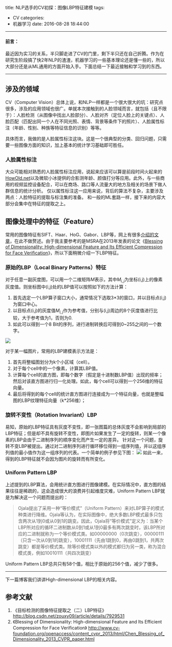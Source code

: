 title: NLP选手的CV初探：图像LBP特征建模
tags:
  - CV
categories:
  - 机器学习
date: 2016-08-28 18:44:00
---

#### 前言：
最近因为实习的关系，半只脚走进了CV的门里，剩下半只还在自己折腾。作为在研究生阶段搞了快2年NLP的渣渣，机器学习的一些基本理论还是懂一些的，所以大部分还是从ML通用的方面开始入手。下面总结一下最近接触和学习到的东西。
<!--more-->

---

## 涉及的领域
CV（Computer Vision）总体上说，和NLP一样都是一个很大很大的坑：研究点很多，涉及的应用领域也很广。单就本次接触到的人脸领域而言，就包括（且不限于）：人脸检测（从图像中找出人脸部分）、人脸对齐（定位人脸上的关键点）、人脸匹配（匹配出同一个人在不同光照、表情、背景等条件下的照片）、人脸属性标注（年龄、性别、种族等特征信息的识别）等等。

具体而言，我做的是人脸属性标注这块。这是一个很典型的分类、回归问题，只需要一些图像方面的知识，加上基本的统计学习基础即可胜任。

### 人脸属性标注
大众可能相对熟悉的人脸属性标注应用，说起来应该可以算是前段时间火起来的[HowOld.net](http://www.how-old.net)以及微软小冰提供的合影测年龄、颜值打分等应用。此外，与一些商用的视频监控设备配合，可以在商场、路口等人流量大的地方及相关的场景下做人群信息的统计分析。
仅以属性标注这一应用来说，背后的算法不复杂，主要涉及两点：人脸特征的提取与标注集的准备。
和一般的ML套路一样，接下来的内容大部分会集中在特征的提取之上。


## 图像处理中的特征（Feature）
常用的图像特征有SIFT、Haar、HoG、Gabor、LBP等，网上有很多[介绍的文章](http://blog.csdn.net/zouxy09/article/details/7929348)，在此不做赘述。由于我主要参考的是MSRA在2013年发表的论文《[Blessing of Dimensionality: High-dimensional Feature and Its Efficient Compression for Face Verification](http://www.cv-foundation.org/openaccess/content_cvpr_2013/html/Chen_Blessing_of_Dimensionality_2013_CVPR_paper.html)》，所以下面稍微介绍一下LBP特征。

### 原始的LBP（Local Binary Patterns）特征
对于任意一副灰度图，可以用一个二维矩阵$M$表示，其中$M_{i,j}$为坐标(i,j)上的像素灰度值。则坐标图中(i,j)处的LBP值可以按照如下的方法计算：
1. 首先选定一个LBP算子窗口大小，通常情况下选取3*3的窗口，并以目标点(i,j)为窗口中心。
2. 以目标点(i,j)的灰度值$M_{i,j}$作为参考值，分别与(i,j)周边的8个灰度值进行比较，大于参考值为1，否则为0.
3. 如此可以得到一个8 Bit的序列，进行进制转换后可得到0~255之间的一个数字。

![](http://img.my.csdn.net/uploads/201208/31/1346398527_7290.jpg)

对于某一幅图片，常用的LBP建模表示方法是：
1. 首先将整幅图划分为k个小区域（cell）。
2. 对于每个cell中的一个像素，计算其LBP值。
3. 计算每个cell的直方图，即每个数字（假定是十进制数LBP值）出现的频率；然后对该直方图进行归一化处理。如此，每个cell可以得到一个256维的特征向量。
4. 最后将得到的每个cell的统计直方图进行连接成为一个特征向量，也就是整幅图的LBP纹理特征向量（k*256维）；

### 旋转不变性（Rotation Invariant）LBP
易知，原始的LBP特征具有灰度不变性，即一张图篇的总体灰度不会影响到局部的LBP特征；但是却不具有旋转不变性，即图片如果发生了一定的旋转，则某一个像素的LBP会由于二进制序列的顺序变化而产生一定的差异。
针对这一个问题，旋转不变LBP被提出。通过对二进制序列进行循环移位得到一组序列值，并以这组序列值的最小值作为这一组序列的代表。一个简单的例子参见下图：
![](http://img.my.csdn.net/uploads/201208/31/1346398586_1563.jpg)
如此一来，得到的LBP特征就不会因为图片的旋转而有所变化。

### Uniform Pattern LBP
上述提到的LBP算法，会用统计直方图进行图像建模。在实际情况中，直方图的结果往往是稀疏的，这会造成很大的浪费并引起维度灾难，Uniform Pattern LBP就是为解决这一个问题而提出的：
>Ojala提出了采用一种“等价模式”（Uniform Pattern）来对LBP算子的模式种类进行降维。Ojala等认为，在实际图像中，绝大多数LBP模式最多只包含两次从1到0或从0到1的跳变。因此，Ojala将“等价模式”定义为：当某个LBP所对应的循环二进制数从0到1或从1到0最多有两次跳变时，该LBP所对应的二进制就称为一个等价模式类。如00000000（0次跳变），00000111（只含一次从0到1的跳变），10001111（先由1跳到0，再由0跳到1，共两次跳变）都是等价模式类。除等价模式类以外的模式都归为另一类，称为混合模式类，例如10010111（共四次跳变）

Uniform Pattern LBP总共只有58个值，相比于原始的256个值，减少了很多。

---

下一篇博客我们讲讲High-dimensional LBP的相关内容。


## 参考文献

1. 《目标检测的图像特征提取之（二）LBP特征》 http://blog.csdn.net/zouxy09/article/details/7929531
2. 《Blessing of Dimensionality: High-dimensional Feature and Its Efficient Compression for Face Verification》  http://www.cv-foundation.org/openaccess/content_cvpr_2013/html/Chen_Blessing_of_Dimensionality_2013_CVPR_paper.html